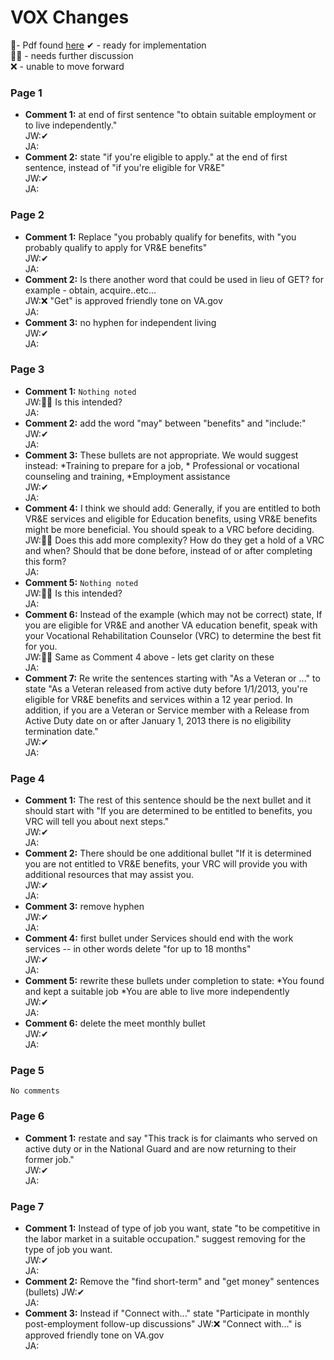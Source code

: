 # VOX Changes
📄- Pdf found [here](https://github.com/department-of-veterans-affairs/va.gov-team/blob/master/teams/vsa/teams/ebenefits/features/apply-vre-ch31/research-design/content/CH31_Orientation_Concept_W2B.%20a%20vre%2002192021.pdf)
✔ - ready for implementation  
🙋‍♂️ - needs further discussion  
❌ - unable to move forward  

### Page 1
  - **Comment 1:** at end of first sentence "to obtain suitable employment or to live independently."  
JW:✔  
JA:    
  - **Comment 2:** state "if you're eligible to apply." at the end of first sentence, instead of "if you're eligible for VR&E"  
JW:✔   
JA:    
### Page 2
  - **Comment 1:** Replace "you probably qualify for benefits, with "you probably qualify to apply for VR&E benefits"  
JW:✔   
JA:   
  - **Comment 2:** Is there another word that could be used in lieu of GET? for example - obtain, acquire..etc...  
JW:❌ "Get" is approved friendly tone on VA.gov   
JA:    
  - **Comment 3:** no hyphen for independent living  
JW:✔  
JA:  
### Page 3
  - **Comment 1:** `Nothing noted`  
JW:🙋‍♂️ Is this intended?   
JA:    
  - **Comment 2:** add the word "may"  between "benefits" and "include:"  
JW:✔  
JA:  
  - **Comment 3:** These bullets are not appropriate.  We would suggest instead: *Training to prepare for a job, * Professional or vocational counseling and training, *Employment  assistance   
JW:✔  
JA:  
  - **Comment 4:** I think we should add:  Generally, if you are entitled to both VR&E services and eligible for Education benefits, using VR&E benefits might be more beneficial.  You should speak to a VRC before deciding.  
JW:🙋‍♂️ Does this add more complexity? How do they get a hold of a VRC and when?  Should that be done before, instead of or after completing this form?  
JA:   
  - **Comment 5:** `Nothing noted`   
JW:🙋‍♂️ Is this intended?   
JA:    
  - **Comment 6:** Instead of the example (which may not be correct)  state, If you are eligible for VR&E and another VA education benefit, speak with your Vocational Rehabilitation Counselor (VRC) to determine the best fit for you.     
JW:🙋‍♂️ Same as Comment 4 above - lets get clarity on these   
JA:    
  - **Comment 7:** Re write the sentences starting with "As a Veteran or ..." to state "As a Veteran released from active duty before 1/1/2013, you're eligible for VR&E benefits and services within a 12 year period. In addition, if you are a Veteran or Service member with a Release from Active Duty date on or after January 1, 2013 there is no eligibility termination date."  
JW:✔   
JA:   
### Page 4
  - **Comment 1:** The rest of this sentence should be the next bullet and it should start with "If you are determined to be entitled to benefits, you VRC will tell you about next steps."  
JW:✔   
JA: 
  - **Comment 2:** There should be one additional bullet "If it is determined you are not entitled to VR&E benefits, your VRC will provide you with additional resources that may assist you.   
JW:✔   
JA:   
  - **Comment 3:** remove hyphen  
JW:✔   
JA:    
  - **Comment 4:** first bullet under Services should end with the work services -- in other words delete "for up to 18 months"  
JW:✔   
JA:  
  - **Comment 5:** rewrite these bullets under completion to state: *You found and kept a suitable job *You are able to live more independently  
JW:✔   
JA:  
  - **Comment 6:** delete the meet monthly bullet  
JW:✔    
JA:    
### Page 5
`No comments`
### Page 6
  - **Comment 1:** restate and say "This track is  for claimants who served on active duty or in the National Guard and are now returning to their former job."  
JW:✔   
JA:   
### Page 7
  - **Comment 1:** Instead of type of job you want, state "to be competitive in the labor market in a suitable occupation." suggest removing for the type of job you want.  
JW:✔   
JA:   
  - **Comment 2:** Remove the "find short-term" and  "get money" sentences (bullets)
JW:✔   
JA:   
  - **Comment 3:** Instead if "Connect with..." state "Participate in monthly post-employment follow-up discussions"
JW:❌ "Connect with..." is approved friendly tone on VA.gov   
JA:   
